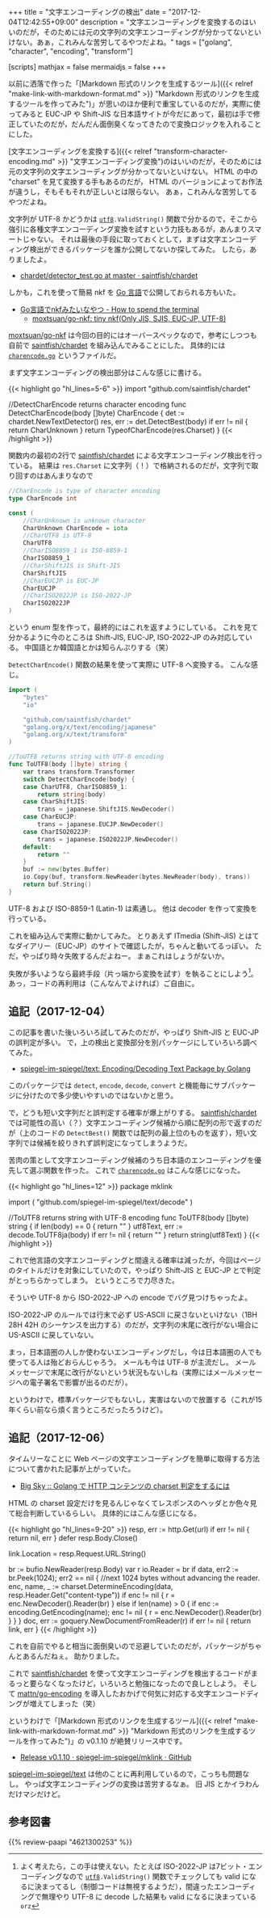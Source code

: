 +++
title = "文字エンコーディングの検出"
date =  "2017-12-04T12:42:55+09:00"
description = "文字エンコーディングを変換するのはいいのだが，そのためには元の文字列の文字エンコーディングが分かってないといけない。あぁ，これみんな苦労してるやつだよね。"
tags = ["golang", "character", "encoding", "transform"]

[scripts]
  mathjax = false
  mermaidjs = false
+++

以前に洒落で作った「[Markdown 形式のリンクを生成するツール]({{< relref "make-link-with-markdown-format.md" >}} "Markdown 形式のリンクを生成するツールを作ってみた")」が思いのほか便利で重宝しているのだが，実際に使ってみると EUC-JP や Shift-JIS な日本語サイトが今だにあって，最初は手で修正していたのだが，だんだん面倒臭くなってきたので変換ロジックを入れることにした。

[文字エンコーディングを変換する]({{< relref "transform-character-encoding.md" >}} "文字エンコーディング変換")のはいいのだが，そのためには元の文字列の文字エンコーディングが分かってないといけない。
HTML の中の "charset” を見て変換する手もあるのだが， HTML のバージョンによってお作法が違うし，そもそもそれが正しいとは限らない。
あぁ，これみんな苦労してるやつだよね。

文字列が UTF-8 かどうかは [`utf8`]`.ValidString()` 関数で分かるので，そこから強引に各種文字エンコーディング変換を試すという力技もあるが，あんまりスマートじゃない。
それは最後の手段に取っておくとして，まずは文字エンコーディング検出ができるパッケージを誰か公開してないか探してみた。
したら，ありましたよ。

- [chardet/detector_test.go at master · saintfish/chardet](https://github.com/saintfish/chardet)

しかも，これを使って簡易 nkf を [Go 言語]で公開しておられる方もいた。

- [Go言語でnkfみたいなやつ - How to spend the terminal](http://moxtsuan.hatenablog.com/entry/nkf-go)
    - [moxtsuan/go-nkf: tiny nkf(Only JIS, SJIS, EUC-JP, UTF-8)](https://github.com/moxtsuan/go-nkf)

[moxtsuan/go-nkf] は今回の目的にはオーバースペックなので，参考にしつつも自前で [saintfish/chardet] を組み込んでみることにした。
具体的には [`charencode.go`](https://github.com/spiegel-im-spiegel/mklink/blob/master/charencode.go "mklink/charencode.go at master · spiegel-im-spiegel/mklink") というファイルだ。

まず文字エンコーディングの検出部分はこんな感じに書ける。

{{< highlight go "hl_lines=5-6" >}}
import "github.com/saintfish/chardet"

//DetectCharEncode returns character encoding
func DetectCharEncode(body []byte) CharEncode {
	det := chardet.NewTextDetector()
	res, err := det.DetectBest(body)
	if err != nil {
		return CharUnknown
	}
	return TypeofCharEncode(res.Charset)
}
{{< /highlight >}}

関数内の最初の2行で [saintfish/chardet] による文字エンコーディング検出を行っている。
結果は `res.Charset` に文字列（！）で格納されるのだが，文字列で取り回すのはあんまりなので

```go
//CharEncode is type of character encoding
type CharEncode int

const (
	//CharUnknown is unknown character
	CharUnknown CharEncode = iota
	//CharUTF8 is UTF-8
	CharUTF8
	//CharISO8859_1 is ISO-8859-1
	CharISO8859_1
	//CharShiftJIS is Shift-JIS
	CharShiftJIS
	//CharEUCJP is EUC-JP
	CharEUCJP
	//CharISO2022JP is ISO-2022-JP
	CharISO2022JP
)
```

という enum 型を作って，最終的にはこれを返すようにしている。
これを見て分かるように今のところは Shift-JIS, EUC-JP, ISO-2022-JP のみ対応している。
中国語とか韓国語とかは知らんぷりする（笑）

`DetectCharEncode()` 関数の結果を使って実際に UTF-8 へ変換する。
こんな感じ。

```go
import (
	"bytes"
	"io"

	"github.com/saintfish/chardet"
	"golang.org/x/text/encoding/japanese"
	"golang.org/x/text/transform"
)

//ToUTF8 returns string with UTF-8 encoding
func ToUTF8(body []byte) string {
	var trans transform.Transformer
	switch DetectCharEncode(body) {
	case CharUTF8, CharISO8859_1:
		return string(body)
	case CharShiftJIS:
		trans = japanese.ShiftJIS.NewDecoder()
	case CharEUCJP:
		trans = japanese.EUCJP.NewDecoder()
	case CharISO2022JP:
		trans = japanese.ISO2022JP.NewDecoder()
	default:
		return ""
	}
	buf := new(bytes.Buffer)
	io.Copy(buf, transform.NewReader(bytes.NewReader(body), trans))
	return buf.String()
}
```

UTF-8 および ISO-8859-1 (Latin-1) は素通し。
他は decoder を作って変換を行っている。

これを組み込んで実際に動かしてみた。
とりあえず ITmedia (Shift-JIS) とはてなダイアリー（EUC-JP）のサイトで確認したが，ちゃんと動いてるっぽい。
ただ，やっぱり時々失敗するんだよねー。
まぁこれはしょうがないか。

失敗が多いようなら最終手段（片っ端から変換を試す）を執ることにしよう[^cnv1]。
あっ，コードの再利用は（こんなんでよければ）ご自由に。

[^cnv1]: よく考えたら，この手は使えない。たとえば ISO-2022-JP は7ビット・エンコーディングなので [`utf8`]`.ValidString()` 関数でチェックしても valid になるに決まってるし（制御コードは無視するようだ），間違ったエンコーディングで無理やり UTF-8 に decode した結果も valid になるに決まっている `orz`

## 追記（2017-12-04）

この記事を書いた後いろいろ試してみたのだが，やっぱり Shift-JIS と EUC-JP の誤判定が多い。
で，上の検出と変換部分を別パッケージにしていろいろ調べてみた。

- [spiegel-im-spiegel/text: Encoding/Decoding Text Package by Golang](https://github.com/spiegel-im-spiegel/text)

このパッケージでは `detect`, `encode`, `decode`, `convert` と機能毎にサブパッケージに分けたので多少使いやすいのではないかと思う。

で，どうも短い文字列だと誤判定する確率が爆上がりする。
[saintfish/chardet] では可能性の高い（？）文字エンコーディング候補から順に配列の形で返すのだが（上のコードの `DetectBest()` 関数では配列の最上位のものを返す），短い文字列では候補を絞りきれず誤判定になってしまうようだ。

苦肉の策として文字エンコーディング候補のうち日本語のエンコーディングを優先して選ぶ関数を作った。
これで [`charencode.go`](https://github.com/spiegel-im-spiegel/mklink/blob/master/charencode.go "mklink/charencode.go at master · spiegel-im-spiegel/mklink") はこんな感じになった。

{{< highlight go "hl_lines=12" >}}
package mklink

import (
	"github.com/spiegel-im-spiegel/text/decode"
)

//ToUTF8 returns string with UTF-8 encoding
func ToUTF8(body []byte) string {
	if len(body) == 0 {
		return ""
	}
	utf8Text, err := decode.ToUTF8ja(body)
	if err != nil {
		return ""
	}
	return string(utf8Text)
}
{{< /highlight >}}

これで他言語の文字エンコーディングと間違える確率は減ったが，今回はページのタイトルだけを対象にしていたので，やっぱり Shift-JIS と EUC-JP とで判定がとっちらかってしまう。
というところで力尽きた。

そういや UTF-8 から ISO-2022-JP への encode でバグ見つけちゃったよ。

ISO-2022-JP のルールでは行末で必ず US-ASCII に戻さないといけない（1BH 28H 42H のシーケンスを出力する）のだが，文字列の末尾に改行がない場合に US-ASCII に戻していない。

まっ，日本語圏の人しか使わないエンコーディングだし，今は日本語圏の人でも使ってる人は殆どおらんじゃろう。
メールも今は UTF-8 が主流だし。
メールメッセージで末尾に改行がないという状況もないしね（実際にはメールメッセージへの電子署名で影響が出るのだが）。

というわけで，標準パッケージでもないし，実害はないので放置する（これが15年くらい前なら煩く言うところだったろうけど）。

## 追記（2017-12-06）

タイムリーなことに Web ページの文字エンコーディングを簡単に取得する方法について書かれた記事が上がっていた。

- [Big Sky :: Golang で HTTP コンテンツの charset 判定をするには](https://mattn.kaoriya.net/software/lang/go/20171205164150.htm)

HTML の charset 設定だけを見るんじゃなくてレスポンスのヘッダとか色々見て総合判断しているらしい。
具体的にはこんな感じになる。

{{< highlight go "hl_lines=9-20" >}}
resp, err := http.Get(url)
if err != nil {
    return nil, err
}
defer resp.Body.Close()

link.Location = resp.Request.URL.String()

br := bufio.NewReader(resp.Body)
var r io.Reader = br
if data, err2 := br.Peek(1024); err2 == nil { //next 1024 bytes without advancing the reader.
    enc, name, _ := charset.DetermineEncoding(data, resp.Header.Get("content-type"))
    if enc != nil {
        r = enc.NewDecoder().Reader(br)
    } else if len(name) > 0 {
        if enc := encoding.GetEncoding(name); enc != nil {
            r = enc.NewDecoder().Reader(br)
        }
    }
}
doc, err := goquery.NewDocumentFromReader(r)
if err != nil {
    return link, err
}
{{< /highlight >}}

これを自前でやると相当に面倒臭いので忌避していたのだが，パッケージがちゃんとあるんだねぇ。
助かりました。

これで [saintfish/chardet] を使って文字エンコーディングを検出するコードがまるっと要らなくなったけど，いろいろと勉強になったので良しとしよう。
そして [mattn/go-encoding] を導入したおかげで何気に対応する文字エンコードディングが増えてしまった（笑）

というわけで「[Markdown 形式のリンクを生成するツール]({{< relref "make-link-with-markdown-format.md" >}} "Markdown 形式のリンクを生成するツールを作ってみた")」の v0.1.10 が絶賛リリース中です。

- [Release v0.1.10 · spiegel-im-spiegel/mklink · GitHub](https://github.com/spiegel-im-spiegel/mklink/releases/tag/v0.1.10)

[spiegel-im-spiegel/text] は他のことに再利用しているので，こっちも問題なし。
やっぱ文字エンコーディングの変換は苦労するなぁ。
旧 JIS とかイラわんだけマシだけど。

[Go 言語]: https://golang.org/ "The Go Programming Language"
[`utf8`]: https://golang.org/pkg/unicode/utf8/ "utf8 - The Go Programming Language"
[saintfish/chardet]: https://github.com/saintfish/chardet "saintfish/chardet: Charset detector library for golang derived from ICU"
[moxtsuan/go-nkf]: https://github.com/moxtsuan/go-nkf "moxtsuan/go-nkf: tiny nkf(Only JIS, SJIS, EUC-JP, UTF-8)"
[spiegel-im-spiegel/text]: https://github.com/spiegel-im-spiegel/text "spiegel-im-spiegel/text: Encoding/Decoding Text Package by Golang"
[mattn/go-encoding]: https://github.com/mattn/go-encoding

## 参考図書

{{% review-paapi "4621300253" %}} <!-- プログラミング言語Go -->
